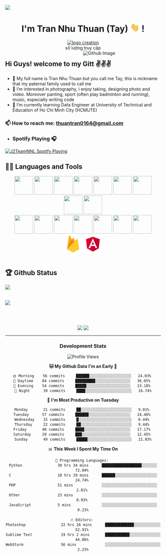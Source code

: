 ![](https://raw.githubusercontent.com/halfrost/halfrost/master/icons/header_.png)
<h1 align="center">I'm Tran Nhu Thuan (Tay) <img src="https://raw.githubusercontent.com/ABSphreak/ABSphreak/master/gifs/Hi.gif" width="30px"> ! </h1>
<!---
taytran1510/taytran1510 is a ✨ special ✨ repository because its `README.md` (this file) appears on your GitHub profile.
You can click the Preview link to take a look at your changes.
--->
<div align='center'><a href='https://www.hit-counts.com/'><img src='http://www.hit-counts.com/counter.php?t=MTQ1ODczMQ==' border='0' alt='logo creation'></a><BR><a >số lượng truy cập</a></div>
  
<img width="50%" align="right" alt="Github Image" src="https://raw.githubusercontent.com/onimur/.github/master/.resources/git-header.svg" />
  
## Hi Guys! welcome to my Gitt ✌️✌️✌️
- 👋 My full name is Tran Nhu Thuan but you call me Tay, this is nickname that my paternal family used to call me
- 👀 I’m interested in photography, i enjoy taking, designing photo and video. Moreover panting, sport (often play badminton and running), music, especially writing code
- 🌱 I’m currently learning Data Engineer at University of Technical and Education of Ho Chi Minh City (HCMUTE)
### 📫 How to reach me: thuantran0164@gmail.com
- ### Spotify Playing 🎧
[<img src="https://spotify-playing-git-master.j2teamnnl.vercel.app/api/spotify-playing" alt="J2TeamNNL Spotify Playing" width="350" />](https://open.spotify.com/user/31ghget3jspvgpjwbv5pcwli3smab)
<br />
## 👨‍💻 Languages and Tools

<div align="center">
  
<img src="https://github.com/Subhampreet/Subhampreet/blob/master/logos/c++.png?raw=true" height="60" width="60">
<img src="https://github.com/Subhampreet/Subhampreet/blob/master/logos/python.png?raw=true" height="60" width="60">
<img src="https://github.com/Subhampreet/Subhampreet/blob/master/logos/JS.png?raw=true" height="60" width="60">
<img src="https://cdn.iconscout.com/icon/free/png-512/node-js-1174925.png" height="60" width="60">
<img src="https://github.com/Subhampreet/Subhampreet/blob/master/logos/next.png?raw=true" height="60" width="60">
<img src="https://github.com/Subhampreet/Subhampreet/blob/master/logos/css.png?raw=true" height="60" width="60">
<img src="https://github.com/Subhampreet/Subhampreet/blob/master/logos/html.png?raw=true" height="60" width="60">
<img src="https://github.com/Subhampreet/Subhampreet/blob/master/logos/django.jpg?raw=true" height="60" width="60">
<img src="https://img.icons8.com/color/452/mongodb.png" height="60" width="60">

<br>

<img src="https://github.com/Subhampreet/Subhampreet/blob/master/logos/react.png?raw=true" height="60" width="60">
<img src="https://github.com/Subhampreet/Subhampreet/blob/master/logos/php.png?raw=true" height="60" width="60">
<img src="https://github.com/Subhampreet/Subhampreet/blob/master/logos/sql.png?raw=true" height="60" width="60">
<img src="https://github.com/Subhampreet/Subhampreet/blob/master/logos/postgres.png?raw=true" height="60" width="60">
<img src="https://github.com/Subhampreet/Subhampreet/blob/master/logos/git.png?raw=true" height="60" width="60">
<img src="https://github.com/Subhampreet/Subhampreet/blob/master/logos/vs.png?raw=true" height="60" width="60">
<img src="https://github.com/Subhampreet/Subhampreet/blob/master/logos/bootstrap.png?raw=true" height="60" width="60">
<img height="60" src="https://raw.githubusercontent.com/github/explore/80688e429a7d4ef2fca1e82350fe8e3517d3494d/topics/firebase/firebase.png">
<img height="60" src="https://raw.githubusercontent.com/github/explore/80688e429a7d4ef2fca1e82350fe8e3517d3494d/topics/angular/angular.png">

</div>

<br >

## 🏆 Github Status

<img  src="https://github-readme-stats.vercel.app/api?username=zorok2&show_icons=true&hide_border=true&theme=dark"> <br/><br/>

<img  src="https://github-readme-streak-stats.herokuapp.com/?user=zorok2&theme=dark"><br/><br/>

<br>

<div align="center">





[<img src="https://img.shields.io/badge/instagram-%23E4405F.svg?&style=for-the-badge&logo=instagram&logoColor=white">](https://www.instagram.com/taytraann)
[<img src="https://img.shields.io/badge/facebook-%231877F2.svg?&style=for-the-badge&logo=facebook&logoColor=white">](https://www.facebook.com/thuantran1510)



---
### Development Stats
<!--START_SECTION:waka-->
![Profile Views](http://img.shields.io/badge/Profile%20Views-8-blue)

**🐱 My Github Data** 
**I'm an Early 🐤** 

```text
🌞 Morning    56 commits     ██████░░░░░░░░░░░░░░░░░░░   24.03% 
🌆 Daytime    84 commits     █████████░░░░░░░░░░░░░░░░   36.05% 
🌃 Evening    54 commits     █████░░░░░░░░░░░░░░░░░░░░   23.18% 
🌙 Night      39 commits     ████░░░░░░░░░░░░░░░░░░░░░   16.74%

```
📅 **I'm Most Productive on Tuesday** 

```text
Monday       21 commits     ██░░░░░░░░░░░░░░░░░░░░░░░   9.01% 
Tuesday      57 commits     ██████░░░░░░░░░░░░░░░░░░░   24.46% 
Wednesday    15 commits     █░░░░░░░░░░░░░░░░░░░░░░░░   6.44% 
Thursday     22 commits     ██░░░░░░░░░░░░░░░░░░░░░░░   9.44% 
Friday       40 commits     ████░░░░░░░░░░░░░░░░░░░░░   17.17% 
Saturday     29 commits     ███░░░░░░░░░░░░░░░░░░░░░░   12.45% 
Sunday       49 commits     █████░░░░░░░░░░░░░░░░░░░░   21.03%

```


📊 **This Week I Spent My Time On** 

```text
💬 Programming Languages: 
Python                30 hrs 34 mins      ██████████████████░░░░░░░   72.04% 
C                     10 hrs 29 mins      ██████░░░░░░░░░░░░░░░░░░░   24.74% 
PHP                   51 mins             ░░░░░░░░░░░░░░░░░░░░░░░░░   2.01% 
Other                 23 mins             ░░░░░░░░░░░░░░░░░░░░░░░░░   0.93% 
JavaScript            5 mins              ░░░░░░░░░░░░░░░░░░░░░░░░░   0.23%

🔥 Editors: 
Photoshop                22 hrs 26 mins      █████████████░░░░░░░░░░░░   52.91% 
Sublime Text             19 hrs 2 mins       ███████████░░░░░░░░░░░░░░   44.86% 
WebStorm                 56 mins             ░░░░░░░░░░░░░░░░░░░░░░░░░   2.23%

```
